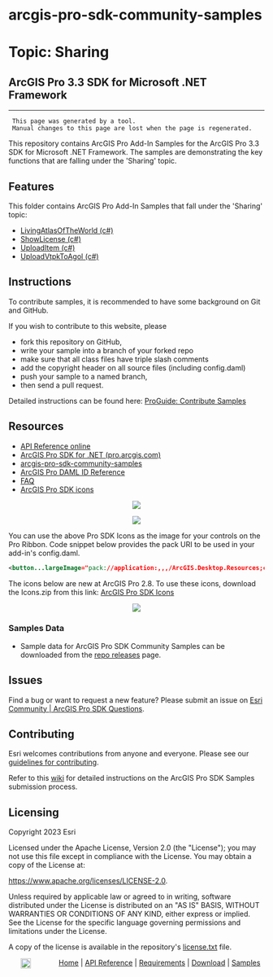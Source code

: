# arcgis-pro-sdk-community-samples
# Topic: Sharing
## ArcGIS Pro 3.3 SDK for Microsoft .NET Framework 

----------
     This page was generated by a tool.
     Manual changes to this page are lost when the page is regenerated.

This repository contains ArcGIS Pro Add-In Samples for the ArcGIS Pro 3.3 SDK for Microsoft .NET Framework.  The samples are demonstrating the key functions that are falling under the 'Sharing' topic.  


## Features

This folder contains ArcGIS Pro Add-In Samples that fall under the 'Sharing' topic:

* [LivingAtlasOfTheWorld (c#)](../../../tree/master/Sharing/LivingAtlasOfTheWorld)  
* [ShowLicense (c#)](../../../tree/master/Sharing/ShowLicense)  
* [UploadItem (c#)](../../../tree/master/Sharing/UploadItem)  
* [UploadVtpkToAgol (c#)](../../../tree/master/Sharing/UploadVtpkToAgol)  


## Instructions

To contribute samples, it is recommended to have some background on Git and GitHub. 

If you wish to contribute to this website, please  
* fork this repository on GitHub,  
* write your sample into a branch of your forked repo  
 * make sure that all class files have triple slash comments  
 * add the copyright header on all source files (including config.daml)  
* push your sample to a named branch, 
* then send a pull request.

Detailed instructions can be found here: [ProGuide: Contribute Samples](https://github.com/Esri/arcgis-pro-sdk-community-samples/wiki/ProGuide-Contribute-Samples)

## Resources

* [API Reference online](https://pro.arcgis.com/en/pro-app/latest/sdk/api-reference)
* <a href="https://pro.arcgis.com/en/pro-app/sdk/" target="_blank">ArcGIS Pro SDK for .NET (pro.arcgis.com)</a>
* [arcgis-pro-sdk-community-samples](https://github.com/Esri/arcgis-pro-sdk-community-samples)
* [ArcGIS Pro DAML ID Reference](https://github.com/Esri/arcgis-pro-sdk/wiki/ArcGIS-Pro-DAML-ID-Reference)
* [FAQ](https://github.com/Esri/arcgis-pro-sdk/wiki/FAQ)
* [ArcGIS Pro SDK icons](https://github.com/Esri/arcgis-pro-sdk/releases/tag/2.8.0.29751)

<p align = center><a href="https://Esri.github.io/arcgis-pro-sdk/images/Home/Image-of-icons-first.png" target="_blank">
  <img align="center" src="https://Esri.github.io/arcgis-pro-sdk/images/Home/Image-of-icons-first.png"/>
</a></p>
<p align = center><a href="https://Esri.github.io/arcgis-pro-sdk/images/Home/Image-of-icons-second.png" target="_blank">
  <img align="center" src="https://Esri.github.io/arcgis-pro-sdk/images/Home/Image-of-icons-second.png"/>
</a></p>
You can use the above Pro SDK Icons as the image for your controls on the Pro Ribbon. Code snippet below provides the pack URI to be used in your add-in's config.daml.

```xml
<button...largeImage="pack://application:,,,/ArcGIS.Desktop.Resources;component/Images/<ImageNameHere>"/>
```
The icons below are new at ArcGIS Pro 2.8. To use these icons, download the Icons.zip from this link: [ArcGIS Pro SDK Icons](https://github.com/Esri/arcgis-pro-sdk/releases/tag/2.8.0.29751)    
<p align = center><a href="https://Esri.github.io/arcgis-pro-sdk/images/Home/Image-of-icons-third.png" target="_blank">
  <img align="center" src="https://Esri.github.io/arcgis-pro-sdk/images/Home/Image-of-icons-third.png"/>
</a></p>

### Samples Data

* Sample data for ArcGIS Pro SDK Community Samples can be downloaded from the [repo releases](https://github.com/Esri/arcgis-pro-sdk-community-samples/releases) page. 

## Issues

Find a bug or want to request a new feature?  Please submit an issue on [Esri Community | ArcGIS Pro SDK Questions](https://community.esri.com/t5/arcgis-pro-sdk-questions/bd-p/arcgis-pro-sdk-questions).

## Contributing

Esri welcomes contributions from anyone and everyone. Please see our [guidelines for contributing](https://github.com/esri/contributing).

Refer to this [wiki](https://github.com/Esri/arcgis-pro-sdk-community-samples/wiki/ProGuide-Contribute-Samples) for detailed instructions on the ArcGIS Pro SDK Samples submission process.

## Licensing
Copyright 2023 Esri

Licensed under the Apache License, Version 2.0 (the "License");
you may not use this file except in compliance with the License.
You may obtain a copy of the License at:

   https://www.apache.org/licenses/LICENSE-2.0.

Unless required by applicable law or agreed to in writing, software
distributed under the License is distributed on an "AS IS" BASIS,
WITHOUT WARRANTIES OR CONDITIONS OF ANY KIND, either express or implied.
See the License for the specific language governing permissions and
limitations under the License.

A copy of the license is available in the repository's [license.txt](./License.txt) file.

&nbsp;&nbsp;&nbsp;&nbsp;&nbsp;&nbsp;<img src="https://esri.github.io/arcgis-pro-sdk/images/ArcGISPro.png"  alt="ArcGIS Pro SDK for Microsoft .NET Framework" height = "20" width = "20" align="top"  >
&nbsp;&nbsp;&nbsp;&nbsp;&nbsp;&nbsp;&nbsp;&nbsp;&nbsp;&nbsp;&nbsp;&nbsp;
[Home](https://github.com/Esri/arcgis-pro-sdk/wiki) | <a href="https://pro.arcgis.com/en/pro-app/sdk/api-reference" target="_blank">API Reference</a> | [Requirements](https://github.com/Esri/arcgis-pro-sdk/wiki#requirements) | [Download](https://github.com/Esri/arcgis-pro-sdk/wiki#installing-arcgis-pro-sdk-for-net) | <a href="https://github.com/esri/arcgis-pro-sdk-community-samples" target="_blank">Samples</a>



